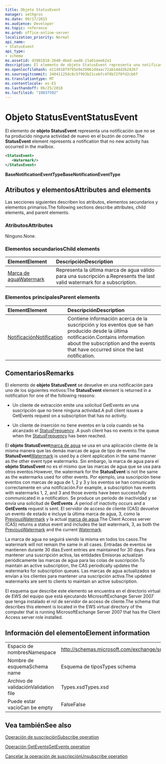 ```yaml
---
title: Objeto StatusEvent
manager: sethgros
ms.date: 09/17/2015
ms.audience: Developer
ms.topic: reference
ms.prod: office-online-server
localization_priority: Normal
api_name:
- StatusEvent
api_type:
- schema
ms.assetid: d3901818-2640-4bed-aad8-21a61aee62a1
description: El elemento de objeto StatusEvent representa una notificación que no se ha producido ninguna actividad de nuevo en el buzón de correo.
ms.openlocfilehash: e214918f9795e9e29061d4aac72ab144d2b24267
ms.sourcegitcommit: 34041125dc8c5f993b21cebfc4f8b72f0fd2cb6f
ms.translationtype: MT
ms.contentlocale: es-ES
ms.lasthandoff: 06/25/2018
ms.locfileid: "19837592"
---
```

# <a name="statusevent"></a><span data-ttu-id="a9a09-103">Objeto StatusEvent</span><span class="sxs-lookup"><span data-stu-id="a9a09-103">StatusEvent</span></span>

<span data-ttu-id="a9a09-104">El elemento de **objeto StatusEvent** representa una notificación que no se ha producido ninguna actividad de nuevo en el buzón de correo.</span><span class="sxs-lookup"><span data-stu-id="a9a09-104">The **StatusEvent** element represents a notification that no new activity has occurred in the mailbox.</span></span> 
  
```xml
<StatusEvent>
   <Watermark/>
</StatusEvent>
```

 <span data-ttu-id="a9a09-105">**BaseNotificationEventType**</span><span class="sxs-lookup"><span data-stu-id="a9a09-105">**BaseNotificationEventType**</span></span>
## <a name="attributes-and-elements"></a><span data-ttu-id="a9a09-106">Atributos y elementos</span><span class="sxs-lookup"><span data-stu-id="a9a09-106">Attributes and elements</span></span>

<span data-ttu-id="a9a09-107">Las secciones siguientes describen los atributos, elementos secundarios y elementos primarios.</span><span class="sxs-lookup"><span data-stu-id="a9a09-107">The following sections describe attributes, child elements, and parent elements.</span></span>
  
### <a name="attributes"></a><span data-ttu-id="a9a09-108">Atributos</span><span class="sxs-lookup"><span data-stu-id="a9a09-108">Attributes</span></span>

<span data-ttu-id="a9a09-109">Ninguno.</span><span class="sxs-lookup"><span data-stu-id="a9a09-109">None.</span></span>
  
### <a name="child-elements"></a><span data-ttu-id="a9a09-110">Elementos secundarios</span><span class="sxs-lookup"><span data-stu-id="a9a09-110">Child elements</span></span>

|<span data-ttu-id="a9a09-111">**Element**</span><span class="sxs-lookup"><span data-stu-id="a9a09-111">**Element**</span></span>|<span data-ttu-id="a9a09-112">**Descripción**</span><span class="sxs-lookup"><span data-stu-id="a9a09-112">**Description**</span></span>|
|:-----|:-----|
|[<span data-ttu-id="a9a09-113">Marca de agua</span><span class="sxs-lookup"><span data-stu-id="a9a09-113">Watermark</span></span>](watermark.md) <br/> |<span data-ttu-id="a9a09-114">Representa la última marca de agua válido para una suscripción a.</span><span class="sxs-lookup"><span data-stu-id="a9a09-114">Represents the last valid watermark for a subscription.</span></span>  <br/> |
   
### <a name="parent-elements"></a><span data-ttu-id="a9a09-115">Elementos principales</span><span class="sxs-lookup"><span data-stu-id="a9a09-115">Parent elements</span></span>

|<span data-ttu-id="a9a09-116">**Element**</span><span class="sxs-lookup"><span data-stu-id="a9a09-116">**Element**</span></span>|<span data-ttu-id="a9a09-117">**Descripción**</span><span class="sxs-lookup"><span data-stu-id="a9a09-117">**Description**</span></span>|
|:-----|:-----|
|[<span data-ttu-id="a9a09-118">Notificación</span><span class="sxs-lookup"><span data-stu-id="a9a09-118">Notification</span></span>](notification-ex15websvcsotherref.md) <br/> |<span data-ttu-id="a9a09-119">Contiene información acerca de la suscripción y los eventos que se han producido desde la última notificación.</span><span class="sxs-lookup"><span data-stu-id="a9a09-119">Contains information about the subscription and the events that have occurred since the last notification.</span></span>  <br/> |
   
## <a name="remarks"></a><span data-ttu-id="a9a09-120">Comentarios</span><span class="sxs-lookup"><span data-stu-id="a9a09-120">Remarks</span></span>

<span data-ttu-id="a9a09-121">El elemento de **objeto StatusEvent** se devuelve en una notificación para uno de los siguientes motivos:</span><span class="sxs-lookup"><span data-stu-id="a9a09-121">The **StatusEvent** element is returned in a notification for one of the following reasons:</span></span> 
  
- <span data-ttu-id="a9a09-122">Un cliente de extracción emite una solicitud GetEvents en una suscripción que no tiene ninguna actividad.</span><span class="sxs-lookup"><span data-stu-id="a9a09-122">A pull client issues a GetEvents request on a subscription that has no activity.</span></span>
    
- <span data-ttu-id="a9a09-123">Un cliente de inserción no tiene eventos en la cola cuando se ha alcanzado el [StatusFrequency](statusfrequency.md) .</span><span class="sxs-lookup"><span data-stu-id="a9a09-123">A push client has no events in the queue when the [StatusFrequency](statusfrequency.md) has been reached.</span></span> 
    
<span data-ttu-id="a9a09-124">El **objeto StatusEvent**[marca de agua](watermark.md) se usa en una aplicación cliente de la misma manera que las demás marcas de agua de tipo de evento.</span><span class="sxs-lookup"><span data-stu-id="a9a09-124">The **StatusEvent**[Watermark](watermark.md) is used by a client application in the same manner as the other event type watermarks.</span></span> <span data-ttu-id="a9a09-125">Sin embargo, la marca de agua para el **objeto StatusEvent** no es el mismo que las marcas de agua que se usa para otros eventos.</span><span class="sxs-lookup"><span data-stu-id="a9a09-125">However, the watermark for the **StatusEvent** is not the same as the watermarks used for other events.</span></span> <span data-ttu-id="a9a09-126">Por ejemplo, una suscripción tiene eventos con marcas de agua de 1, 2 y 3 y los eventos se han comunicado correctamente en una notificación.</span><span class="sxs-lookup"><span data-stu-id="a9a09-126">For example, a subscription has events with watermarks 1, 2, and 3 and those events have been successfully communicated in a notification.</span></span> <span data-ttu-id="a9a09-127">Se produce un período de inactividad y se envía una solicitud de **GetEvents** .</span><span class="sxs-lookup"><span data-stu-id="a9a09-127">A period of inactivity occurs and a **GetEvents** request is sent.</span></span> <span data-ttu-id="a9a09-128">El servidor de acceso de cliente (CAS) devuelve un evento de estado e incluye la última marca de agua, 3, como la [PreviousWatermark](previouswatermark.md) y la actual [marca de agua](watermark.md).</span><span class="sxs-lookup"><span data-stu-id="a9a09-128">The Client Access server (CAS) returns a status event and includes the last watermark, 3, as both the [PreviousWatermark](previouswatermark.md) and the current [Watermark](watermark.md).</span></span>
  
<span data-ttu-id="a9a09-129">La marca de agua no seguirá siendo la misma en todos los casos.</span><span class="sxs-lookup"><span data-stu-id="a9a09-129">The watermark will not remain the same in all cases.</span></span> <span data-ttu-id="a9a09-130">Entradas de eventos se mantienen durante 30 días.</span><span class="sxs-lookup"><span data-stu-id="a9a09-130">Event entries are maintained for 30 days.</span></span> <span data-ttu-id="a9a09-131">Para mantener una suscripción activa, las entidades Emisoras actualizan periódicamente las marcas de agua para las colas de suscripción.</span><span class="sxs-lookup"><span data-stu-id="a9a09-131">To maintain an active subscription, the CAS periodically updates the watermarks for subscription queues.</span></span> <span data-ttu-id="a9a09-132">Las marcas de agua actualizados se envían a los clientes para mantener una suscripción activa.</span><span class="sxs-lookup"><span data-stu-id="a9a09-132">The updated watermarks are sent to clients to maintain an active subscription.</span></span>
  
<span data-ttu-id="a9a09-133">El esquema que describe este elemento se encuentra en el directorio virtual de EWS del equipo que está ejecutando MicrosoftExchange Server 2007 que tenga instalado el rol de servidor de acceso de cliente.</span><span class="sxs-lookup"><span data-stu-id="a9a09-133">The schema that describes this element is located in the EWS virtual directory of the computer that is running MicrosoftExchange Server 2007 that has the Client Access server role installed.</span></span>
  
## <a name="element-information"></a><span data-ttu-id="a9a09-134">Información del elemento</span><span class="sxs-lookup"><span data-stu-id="a9a09-134">Element information</span></span>

|||
|:-----|:-----|
|<span data-ttu-id="a9a09-135">Espacio de nombres</span><span class="sxs-lookup"><span data-stu-id="a9a09-135">Namespace</span></span>  <br/> |http://schemas.microsoft.com/exchange/services/2006/types  <br/> |
|<span data-ttu-id="a9a09-136">Nombre de esquema</span><span class="sxs-lookup"><span data-stu-id="a9a09-136">Schema name</span></span>  <br/> |<span data-ttu-id="a9a09-137">Esquema de tipos</span><span class="sxs-lookup"><span data-stu-id="a9a09-137">Types schema</span></span>  <br/> |
|<span data-ttu-id="a9a09-138">Archivo de validación</span><span class="sxs-lookup"><span data-stu-id="a9a09-138">Validation file</span></span>  <br/> |<span data-ttu-id="a9a09-139">Types.xsd</span><span class="sxs-lookup"><span data-stu-id="a9a09-139">Types.xsd</span></span>  <br/> |
|<span data-ttu-id="a9a09-140">Puede estar vacío</span><span class="sxs-lookup"><span data-stu-id="a9a09-140">Can be empty</span></span>  <br/> |<span data-ttu-id="a9a09-141">False</span><span class="sxs-lookup"><span data-stu-id="a9a09-141">False</span></span>  <br/> |
   
## <a name="see-also"></a><span data-ttu-id="a9a09-142">Vea también</span><span class="sxs-lookup"><span data-stu-id="a9a09-142">See also</span></span>



[<span data-ttu-id="a9a09-143">Operación de suscripción</span><span class="sxs-lookup"><span data-stu-id="a9a09-143">Subscribe operation</span></span>](subscribe-operation.md)
  
[<span data-ttu-id="a9a09-144">Operación GetEvents</span><span class="sxs-lookup"><span data-stu-id="a9a09-144">GetEvents operation</span></span>](getevents-operation.md)
  
[<span data-ttu-id="a9a09-145">Cancelar la operación de suscripción</span><span class="sxs-lookup"><span data-stu-id="a9a09-145">Unsubscribe operation</span></span>](unsubscribe-operation.md)

